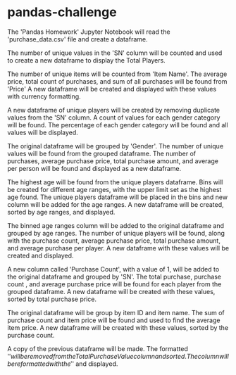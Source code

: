 # pandas-challenge

The 'Pandas Homework' Jupyter Notebook will read the 'purchase_data.csv' file and create a dataframe.

The number of unique values in the 'SN' column will be counted and used to create a new dataframe  to display the Total Players.

The number of unique items will be counted from 'Item Name'.  The average price, total count of purchases, and sum of all purchases will be found from 'Price'  A new dataframe will be created and displayed with these values with currency formatting.

A new dataframe of unique players will be created by removing duplicate values from the 'SN' column.  A count of values for each gender category will be found.  The percentage of each gender category will be found and all values will be displayed.

The original dataframe will be grouped by 'Gender'.  The number of unique values will be found from the grouped dataframe.  The number of purchases, average purchase price, total purchase amount, and average per person will be found and displayed as a new dataframe.

The highest age will be found from the unique players dataframe.  Bins will be created for different age ranges, with the upper limit set as the highest age found.  The unique players dataframe will be placed in the bins and new column will be added for the age ranges.  A new dataframe will be created, sorted by age ranges, and displayed.

The binned age ranges column will be added to the original dataframe and grouped by age ranges.  The number of unique players will be found, along with the purchase count, average purchase price, total purchase amount, and average purchase per player.  A new dataframe with these values will be created and displayed.

A new column called 'Purchase Count', with a value of 1, will be added to the original dataframe and grouped by 'SN'.  The total purchase, purchase count , and average purchase price will be found for each player from the grouped dataframe.  A new dataframe will be created with these values, sorted by total purchase price.

The original dataframe will be group by item ID and item name.  The sum of purchase count and item price will be found and used to find the average item price.  A new dataframe will be created with these values, sorted by the purchase count.

A copy of the previous dataframe will be made.  The formatted '$' will be removed from the Total Purchase Value column and sorted.  The column will be reformatted with the '$' and displayed.